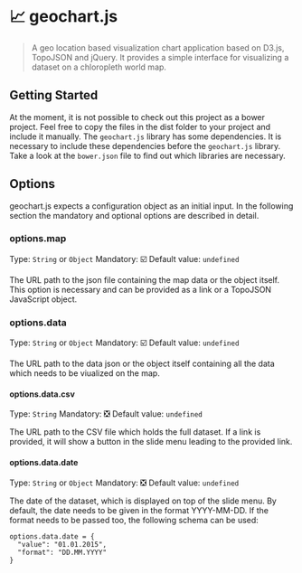 # :chart_with_upwards_trend: geochart.js
> A geo location based visualization chart application based on D3.js, TopoJSON and jQuery. It provides a simple interface for visualizing a dataset on a chloropleth world map.

## Getting Started
At the moment, it is not possible to check out this project as a bower project. Feel free to copy the files in the dist folder to your project and include it manually. The `geochart.js` library has some dependencies. It is necessary to include these dependencies before the `geochart.js` library. Take a look at the `bower.json` file to find out which libraries are necessary.

## Options
geochart.js expects a configuration object as an initial input. In the following section the mandatory and optional options are described in detail.

### options.map
Type: `String` or `Object`
Mandatory: :ballot_box_with_check:
Default value: `undefined`

The URL path to the json file containing the map data or the object itself. This option is necessary and can be provided as a link or a TopoJSON JavaScript object.

### options.data
Type: `String` or `Object`
Mandatory: :ballot_box_with_check:
Default value: `undefined`

The URL path to the data json or the object itself containing all the data which needs to be viualized on the map.

#### options.data.csv
Type: `String`
Mandatory: :negative_squared_cross_mark:
Default value: `undefined`

The URL path to the CSV file which holds the full dataset. If a link is provided, it will show a button in the slide menu leading to the provided link.

#### options.data.date
Type: `String` or `Object`
Mandatory: :negative_squared_cross_mark:
Default value: `undefined`

The date of the dataset, which is displayed on top of the slide menu. By default, the date needs to be given in the format YYYY-MM-DD. If the format needs to be passed too, the following schema can be used:
```
options.data.date = {
  "value": "01.01.2015",
  "format": "DD.MM.YYYY"
}
```
